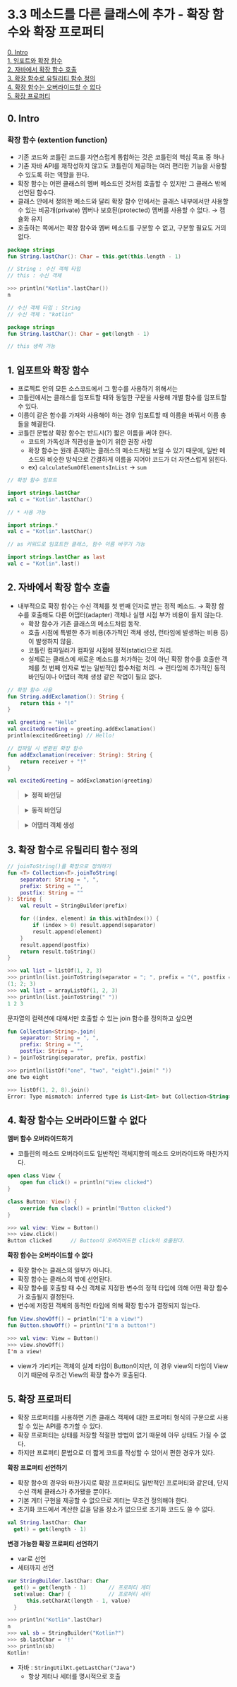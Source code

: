 # 3.3 메소드를 다른 클래스에 추가 - 확장 함수와 확장 프로퍼티

[0. Intro](#0-Intro)  
[1. 임포트와 확장 함수](#1-임포트와-확장-함수)  
[2. 자바에서 확장 함수 호출](#2-자바에서-확장-함수-호출)  
[3. 확장 함수로 유틸리티 함수 정의](#3-확장-함수로-유틸리티-함수-정의)  
[4. 확장 함수는 오버라이드할 수 없다](#4-확장-함수는-오버라이드할-수-없다)  
[5. 확장 프로퍼티](#5-확장-프로퍼티)  

## 0. Intro
### **확장 함수** (extention function)  
* 기존 코드와 코틀린 코드를 자연스럽게 통합하는 것은 코틀린의 핵심 목표 중 하나
* 기존 자바 API를 재작성하지 않고도 코틀린이 제공하는 여러 편리한 기능을 사용할 수 있도록 하는 역할을 한다.
* 확장 함수는 어떤 클래스의 멤버 메소드인 것처럼 호출할 수 있지만 그 클래스 밖에 선언된 함수다.
* 클래스 안에서 정의한 메소드와 달리 확장 함수 안에서는 클래스 내부에서만 사용할 수 있는 비공개(private) 멤버나 보호된(protected) 멤버를 사용할 수 없다. → 캡슐화 유지
* 호출하는 쪽에서는 확장 함수와 멤버 메소드를 구분할 수 없고, 구분할 필요도 거의 없다.
```kotlin
package strings
fun String.lastChar(): Char = this.get(this.length - 1)

// String : 수신 객체 타입
// this : 수신 객체
```
```kotlin
>>> println("Kotlin".lastChar())
n

// 수신 객체 타입 : String
// 수신 객체 : "kotlin"
```
```kotlin
package strings
fun String.lastChar(): Char = get(length - 1)

// this 생략 가능
```


## 1. 임포트와 확장 함수

* 프로젝트 안의 모든 소스코드에서 그 함수를 사용하기 위해서는 
* 코틀린에서는 클래스를 임포트할 때와 동일한 구문을 사용해 개별 함수를 임포트할 수 있다.
* 이름이 같은 함수를 가져와 사용해야 하는 경우 임포트할 때 이름을 바꿔서 이름 충돌을 해결한다.
* 코틀린 문법상 확장 함수는 반드시(?) 짧은 이름을 써야 한다.
  * 코드의 가독성과 직관성을 높이기 위한 권장 사항
  * 확장 함수는 원래 존재하는 클래스의 메소드처럼 보일 수 있기 때문에, 일반 메소드와 비슷한 방식으로 간결하게 이름을 지어야 코드가 더 자연스럽게 읽힌다.
  * ex) `calculateSumOfElementsInList` → `sum`
```kotlin
// 확장 함수 임포트

import strings.lastChar
val c = "Kotlin".lastChar()
```
```kotlin
// * 사용 가능

import strings.*
val c = "Kotlin".lastChar()
```
```kotlin
// as 키워드로 임포트한 클래스, 함수 이름 바꾸기 가능

import strings.lastChar as last
val c = "Kotlin".last()
```

## 2. 자바에서 확장 함수 호출

* 내부적으로 확장 함수는 수신 객체를 첫 번째 인자로 받는 정적 메소드. → 확장 함수를 호출해도 다른 어댑터(adapter) 객체나 실행 시점 부가 비용이 들지 않는다.
  * 확장 함수가 기존 클래스의 메소드처럼 동작.
  * 호출 시점에 특별한 추가 비용(추가적인 객체 생성, 런타임에 발생하는 비용 등)이 발생하지 않음.
  * 코틀린 컴파일러가 컴파일 시점에 정적(static)으로 처리.
  * 실제로는 클래스에 새로운 메소드를 처가하는 것이 아닌 확장 함수를 호출한 객체를 첫 번째 인자로 받는 일반적인 함수처럼 처리. → 런타임에 추가적인 동적 바인딩이나 어댑터 객체 생성 같은 작업이 필요 없다.
```kotlin
// 확장 함수 사용
fun String.addExclamation(): String {
    return this + "!"
}

val greeting = "Hello"
val excitedGreeting = greeting.addExclamation()
println(excitedGreeting) // Hello!
```
```kotlin
// 컴파일 시 변환된 확장 함수
fun addExclamation(receiver: String): String {
    return receiver + "!"
}

val excitedGreeting = addExclamation(greeting)
```

> <details>
>     <summary style="font-weight: bold">정적 바인딩</summary>
>     <li>컴파일 타임에 확장 함수가 어떤 객체에서 호출될지 결정되며, 런타임에 추가적인 처리가 필요하지 않다.
> </details>

> <details>
>     <summary style="font-weight: bold">동적 바인딩</summary>
>     <li>프로그램이 실행되는 동안 호출할 메소드를 결정하는 방식. 주로 상속 관계에서 다형성(polymorphism)을 지원하기 위해 사용.  
>     <li>동적 바인딩은 런타임에 메소드 호출을 결정하기 때문에 부가적인 비용이 발생한다.
> </details>

> <details>
>     <summary style="font-weight: bold">어댑터 객체 생성</summary>
>     <li>어댑터 객체는 보통 어댑터 패턴에서 사용되며, 한 인터페이스를 다른 인터페이스에 맞추기 위해 사용된다.  
>     <li>어댑터 패턴은 일반적으로 한 객체가 요구하는 메소드를 다른 방식으로 제공하거나 중간에 연결하는 역할. 추가 객체를 생성하고 메소드 호출을 래핑(wrapping)하는 방식이므로 메모리와 실행 비용이 발생할 수 있다.
> </details>

## 3. 확장 함수로 유틸리티 함수 정의

```kotlin
// joinToString()를 확장으로 정의하기
fun <T> Collection<T>.joinToString(
    separator: String = ", ",
    prefix: String = "",
    postfix: String = ""
): String {
    val result = StringBuilder(prefix)

    for ((index, element) in this.withIndex()) {
        if (index > 0) result.append(separator)
        result.append(element)
    }
    result.append(postfix)
    return result.toString()
}
```
```kotlin
>>> val list = listOf(1, 2, 3)
>>> println(list.joinToString(separator = "; ", prefix = "(", postfix = ")"))
(1; 2; 3)
>>> val list = arrayListOf(1, 2, 3)
>>> println(list.joinToString(" "))
1 2 3
```

문자열의 컬렉션에 대해서만 호출할 수 있는 join 함수를 정의하고 싶으면
```kotlin
fun Collection<String>.join(
    separator: String = ", ",
    prefix: String = "",
    postfix: String = ""
) = joinToString(separator, prefix, postfix)
```
```kotlin
>>> println(listOf("one", "two", "eight").join(" "))
one two eight
```
```kotlin
>>> listOf(1, 2, 8).join()
Error: Type mismatch: inferred type is List<Int> but Collection<String>
```

## 4. 확장 함수는 오버라이드할 수 없다

**멤버 함수 오버라이드하기**
* 코틀린의 메소드 오버라이드도 일반적인 객체지향의 메소드 오버라이드와 마찬가지다.  
```kotlin
open class View {
    open fun click() = println("View clicked")
}

class Button: View() {
    override fun clock() = println("Button clicked")
}
```
```kotlin
>>> val view: View = Button()
>>> view.click()
Button clicked      // Button이 오버라이드한 click이 호출된다.
```
**확장 함수는 오버라이드할 수 없다**
* 확장 함수는 클래스의 일부가 아니다.
* 확장 함수는 클래스의 밖에 선언된다.
* 확장 함수를 호출할 때 수신 객체로 지정한 변수의 정적 타입에 의해 어떤 확장 함수가 호출될지 결정된다.
* 변수에 저장된 객체의 동적인 타입에 의해 확장 함수가 결정되지 않는다.
```kotlin
fun View.showOff() = println("I'm a view!")
fun Button.showOff() = println("I'm a button!")
```
```kotlin
>>> val view: View = Button()
>>> view.showOff()
I'm a view!
```
* view가 가리키는 객체의 실제 타입이 Button이지만, 이 경우 view의 타입이 View이기 때문에 무조건 View의 확장 함수가 호출된다.

## 5. 확장 프로퍼티
* 확장 프로퍼티를 사용하면 기존 클래스 객체에 대한 프로퍼티 형식의 구문으로 사용할 수 있는 API를 추가할 수 있다.
* 확장 프로퍼티는 상태를 저장할 적절한 방법이 없기 때문에 아무 상태도 가질 수 없다.  
* 하지만 프로퍼티 문법으로 더 짧게 코드를 작성할 수 있어서 편한 경우가 있다.  

**확장 프로퍼티 선언하기**
* 확장 함수의 경우와 마찬가지로 확장 프로퍼티도 일반적인 프로퍼티와 같은데, 단지 수신 객체 클래스가 추가됐을 뿐이다.
* 기본 게터 구현을 제공할 수 없으므로 게터는 무조건 정의해야 한다.
* 초기화 코드에서 계산한 값을 담을 장소가 없으므로 초기화 코드도 쓸 수 없다.
```kotlin
val String.lastChar: Char
  get() = get(length - 1)
```
**변경 가능한 확장 프로퍼티 선언하기**
* var로 선언
* 세터까지 선언
```kotlin
var StringBuilder.lastChar: Char
  get() = get(length - 1)       // 프로퍼티 게터
  set(value: Char) {            // 프로퍼티 세터
      this.setCharAt(length - 1, value)
  }
```
```kotlin
>>> println("Kotlin".lastChar)
n
>>> val sb = StringBuilder("Kotlin?")
>>> sb.lastChar = '!'
>>> println(sb)
Kotlin!
```
* 자바 : `StringUtilKt.getLastChar("Java")`
  * 항상 게터나 세터를 명시적으로 호출